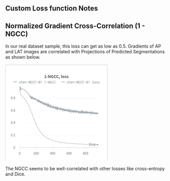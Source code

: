 ## Custom Loss function Notes

## Normalized Gradient Cross-Correlation (1 - NGCC)
In our real dataset sample, this loss can get as low as 0.5.
Gradients of AP and LAT images are correlated with Projections of Predicted Segmentations as shown below.

<!-- ![ap](ap_after_loading.png)
![lat](lat_after_loading.png)
![g_x_ap](g_x_ap.png)
![g_y_ap](g_y_ap.png)
![g_x_seg](g_x_seg.png)
![g_y_seg](g_y_seg.png)
-->
![ngcc_loss_plot](ngcc_loss_plot.png)

The NGCC seems to be well-correlated with other losses like cross-entropy and Dice.
